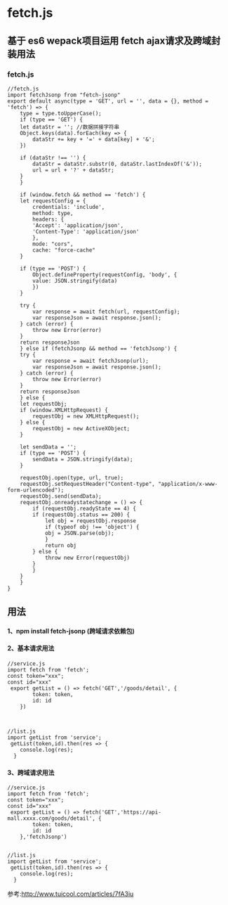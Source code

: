 # fetch.js
## 基于 es6 wepack项目运用 fetch ajax请求及跨域封装用法

### fetch.js

	//fetch.js
	import fetchJsonp from "fetch-jsonp"
	export default async(type = 'GET', url = '', data = {}, method = 'fetch') => {
	    type = type.toUpperCase();
	    if (type == 'GET') {
		let dataStr = ''; //数据拼接字符串
		Object.keys(data).forEach(key => {
		    dataStr += key + '=' + data[key] + '&';
		})

		if (dataStr !== '') {
		    dataStr = dataStr.substr(0, dataStr.lastIndexOf('&'));
		    url = url + '?' + dataStr;
		}
	    }

	    if (window.fetch && method == 'fetch') {
		let requestConfig = {
		    credentials: 'include',
		    method: type,
		    headers: {
			'Accept': 'application/json',
			'Content-Type': 'application/json'
		    },
		    mode: "cors",
		    cache: "force-cache"
		}

		if (type == 'POST') {
		    Object.defineProperty(requestConfig, 'body', {
			value: JSON.stringify(data)
		    })
		}

		try {
		    var response = await fetch(url, requestConfig);
		    var responseJson = await response.json();
		} catch (error) {
		    throw new Error(error)
		}
		return responseJson
	    } else if (fetchJsonp && method == 'fetchJsonp') {
		try {
		    var response = await fetchJsonp(url);
		    var responseJson = await response.json();
		} catch (error) {
		    throw new Error(error)
		}
		return responseJson
	    } else {
		let requestObj;
		if (window.XMLHttpRequest) {
		    requestObj = new XMLHttpRequest();
		} else {
		    requestObj = new ActiveXObject;
		}

		let sendData = '';
		if (type == 'POST') {
		    sendData = JSON.stringify(data);
		}

		requestObj.open(type, url, true);
		requestObj.setRequestHeader("Content-type", "application/x-www-form-urlencoded");
		requestObj.send(sendData);
		requestObj.onreadystatechange = () => {
		    if (requestObj.readyState == 4) {
			if (requestObj.status == 200) {
			    let obj = requestObj.response
			    if (typeof obj !== 'object') {
				obj = JSON.parse(obj);
			    }
			    return obj
			} else {
			    throw new Error(requestObj)
			}
		    }
		}
	    }
	}

## 用法
#### 1、npm install fetch-jsonp (跨域请求依赖包)

#### 2、基本请求用法
	//service.js
 	import fetch from 'fetch';
 	const token="xxx";
 	const id="xxx"
     export getList = () => fetch('GET','/goods/detail', {
            token: token,
            id: id
        })



	//list.js
	import getList from 'service';
     getList(token,id).then(res => {
        console.log(res);
      }




#### 3、跨域请求用法
	//service.js
 	import fetch from 'fetch';
 	const token="xxx";
 	const id="xxx"
     export getList = () => fetch('GET','https://api-mall.xxxx.com/goods/detail', {
            token: token,
            id: id
        },'fetchJsonp')


	//list.js
	import getList from 'service';
     getList(token,id).then(res => {
        console.log(res);
      }



   参考:http://www.tuicool.com/articles/7fA3iu
